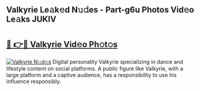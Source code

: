 ## Valkyrie Le𝚊k𝚎d N𝚞𝚍es - Part-g6u Photos Vid𝚎o Le𝚊ks JUKIV

# <h2><a href="http://fbfz54c.evod.top/?m=Valkyrie">🔗 👉🔴 Valkyrie Vid𝚎o Ph𝚘t𝚘s</a></h2>

[![Valkyrie N𝚞d𝚎s](https://i.imgur.com/8V9OHl7.gif)](http://fbfz54c.evod.top/?m=Valkyrie)
Digital personality Valkyrie specializing in dance and lifestyle content on social platforms. A public figure like Valkyrie, with a large platform and a captive audience, has a responsibility to use his influence responsibly. 
